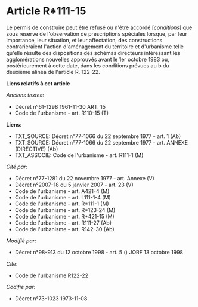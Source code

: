 # Article R*111-15

Le permis de construire peut être refusé ou n'être accordé [*conditions*] que sous réserve de l'observation de prescriptions
spéciales lorsque, par leur importance, leur situation, et leur affectation, des constructions contrarieraient l'action
d'aménagement du territoire et d'urbanisme telle qu'elle résulte des dispositions des schémas directeurs intéressant les
agglomérations nouvelles approuvés avant le 1er octobre 1983 ou, postérieurement à cette date, dans les conditions prévues au
b du deuxième alinéa de l'article R. 122-22.

**Liens relatifs à cet article**

_Anciens textes_:

  - Décret n°61-1298 1961-11-30 ART. 15
  - Code de l'urbanisme - art. R110-15 (T)

**Liens**:

  - TXT_SOURCE: Décret n°77-1066 du 22 septembre 1977 - art. 1 (Ab)
  - TXT_SOURCE: Décret n°77-1066 du 22 septembre 1977 - art. ANNEXE (DIRECTIVE) (Ab)
  - TXT_ASSOCIE: Code de l'urbanisme - art. R111-1 (M)

_Cité par_:

  - Décret n°77-1281 du 22 novembre 1977 - art. Annexe (V)
  - Décret n°2007-18 du 5 janvier 2007 - art. 23 (V)
  - Code de l'urbanisme - art. A421-4 (M)
  - Code de l'urbanisme - art. L111-1-4 (M)
  - Code de l'urbanisme - art. R*111-1 (M)
  - Code de l'urbanisme - art. R*123-24 (M)
  - Code de l'urbanisme - art. R*421-15 (M)
  - Code de l'urbanisme - art. R111-27 (Ab)
  - Code de l'urbanisme - art. R142-30 (Ab)

_Modifié par_:

  - Décret n°98-913 du 12 octobre 1998 - art. 5 () JORF 13 octobre 1998

_Cite_:

  - Code de l'urbanisme R122-22

_Codifié par_:

  - Décret n°73-1023 1973-11-08
